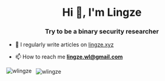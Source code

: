 <h1 align="center">Hi 👋, I'm Lingze</h1>
<h3 align="center">Try to be a binary security researcher</h3>

- 📝 I regularly write articles on [lingze.xyz](https://lingze.xyz/)

- 📫 How to reach me **lingze.wl@gmail.com**


<p><img align="left" src="https://github-readme-stats.vercel.app/api/top-langs?username=wlingze&show_icons=true&locale=en&layout=compact&theme=algolia" alt="wlingze" /></p>

<p>&nbsp;
<img align="center" src="https://github-readme-stats.vercel.app/api?username=wlingze&show_icons=true&locale=en&theme=algolia" alt="wlingze" />

</p>
